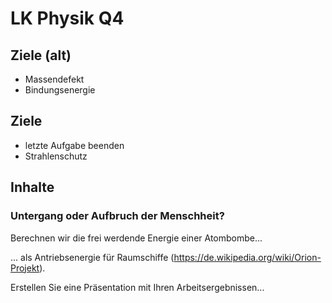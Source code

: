 # LK Physik Q4

## Ziele (alt)

* Massendefekt
* Bindungsenergie

## Ziele

* letzte Aufgabe beenden
* Strahlenschutz

## Inhalte

### Untergang oder Aufbruch der Menschheit?

Berechnen wir die frei werdende Energie einer Atombombe...

... als Antriebsenergie für Raumschiffe (https://de.wikipedia.org/wiki/Orion-Projekt).

Erstellen Sie eine Präsentation mit Ihren Arbeitsergebnissen...
